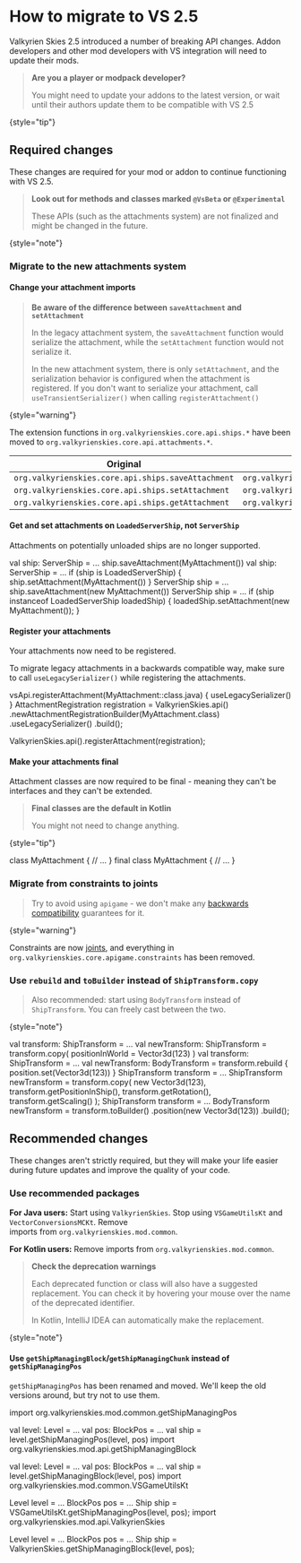 <show-structure depth="2"/>

# How to migrate to VS 2.5

Valkyrien Skies 2.5 introduced a number of breaking API changes. Addon developers and other mod developers with
VS integration will need to update their mods.

> **Are you a player or modpack developer?**
>
> You might need to update your addons to the latest version, or wait until their authors update them to be compatible
> with VS 2.5
>
{style="tip"}

## Required changes

These changes are required for your mod or addon to continue functioning with VS 2.5.

> **Look out for methods and classes marked `@VsBeta` or `@Experimental`**
>
> These APIs (such as the attachments system) are not finalized and might be changed in the future.
>
{style="note"}

### Migrate to the new attachments system

#### Change your attachment imports

> **Be aware of the difference between `saveAttachment` and `setAttachment`**
> 
> In the legacy attachment system, the `saveAttachment` function would serialize the attachment, while the 
> `setAttachment` function would not serialize it. 
> 
> In the new attachment system, there is only `setAttachment`, and the serialization behavior is configured when the
> attachment is registered. If you don't want to serialize your attachment, call `useTransientSerializer()` when calling 
> `registerAttachment()` 
> 
{style="warning"}

The extension functions in `org.valkyrienskies.core.api.ships.*` have been
moved to `org.valkyrienskies.core.api.attachments.*`.

| Original                                           | Replacement                                             |
|----------------------------------------------------|---------------------------------------------------------|
| `org.valkyrienskies.core.api.ships.saveAttachment` | `org.valkyrienskies.core.api.attachments.setAttachment` |
| `org.valkyrienskies.core.api.ships.setAttachment`  | `org.valkyrienskies.core.api.attachments.setAttachment` |
| `org.valkyrienskies.core.api.ships.getAttachment`  | `org.valkyrienskies.core.api.attachments.getAttachment` |

#### Get and set attachments on `LoadedServerShip`, not `ServerShip`

Attachments on potentially unloaded ships are no longer supported.

<tabs group="ktj">
<tab title="Kotlin" group-key="kotlin">
<compare type="top-bottom" first-title="Before" second-title="After">
<code-block lang="Kotlin">
val ship: ServerShip = ...
ship.saveAttachment(MyAttachment())
</code-block>
<code-block lang="Kotlin">
val ship: ServerShip = ...
if (ship is LoadedServerShip) { 
   ship.setAttachment(MyAttachment())
}
</code-block>
</compare>
</tab>
<tab title="Java" group-key="java">
<compare type="top-bottom" first-title="Before" second-title="After">
<code-block lang="Java">
ServerShip ship = ...
ship.saveAttachment(new MyAttachment())
</code-block>
<code-block lang="Java">
ServerShip ship = ...
if (ship instanceof LoadedServerShip loadedShip) {
    loadedShip.setAttachment(new MyAttachment());
}
</code-block>
</compare>
</tab>
</tabs>

#### Register your attachments

Your attachments now need to be registered.

To migrate legacy attachments in a backwards compatible way, make sure to call `useLegacySerializer()` while registering
the attachments.

<tabs group="ktj">
<tab title="Kotlin" group-key="kotlin">
<code-block lang="Kotlin">
vsApi.registerAttachment(MyAttachment::class.java) {
   useLegacySerializer()
}
</code-block>
</tab>
<tab title="Java" group-key="java">
<code-block lang="Java">
AttachmentRegistration registration = ValkyrienSkies.api()
    .newAttachmentRegistrationBuilder(MyAttachment.class)
    .useLegacySerializer()
    .build();

ValkyrienSkies.api().registerAttachment(registration);
</code-block>
</tab>
</tabs>

#### Make your attachments final

Attachment classes are now required to be final - meaning they can't be interfaces and they can't be extended.

> **Final classes are the default in Kotlin**
> 
> You might not need to change anything.
> 
{style="tip"}

<tabs group="ktj">
<tab title="Kotlin" group-key="kotlin">
<code-block lang="Kotlin">
class MyAttachment {
   // ...
}
</code-block>
</tab>
<tab title="Java" group-key="java">
<code-block lang="Java">
final class MyAttachment {
   // ...
}
</code-block>
</tab>
</tabs>

### Migrate from constraints to joints

> Try to avoid using `apigame` - we don't make any [backwards compatibility](todo/Compatibility.md#backwards-compatibility) 
> guarantees for it.
> 
{style="warning"}

Constraints are now [joints](Joints.md), and everything in `org.valkyrienskies.core.apigame.constraints` has been 
removed. 


### Use `rebuild` and `toBuilder` instead of `ShipTransform.copy`

> Also recommended: start using `BodyTransform` instead of `ShipTransform`. You can freely cast between the two.
> 
{style="note"}

<tabs group="ktj">
<tab title="Kotlin" group-key="kotlin">
<compare type="top-bottom" first-title="Before" second-title="After">
<code-block lang="Kotlin">
val transform: ShipTransform = ...
val newTransform: ShipTransform = transform.copy(
    positionInWorld = Vector3d(123)
)
</code-block>
<code-block lang="Kotlin">
val transform: ShipTransform = ...
val newTransform: BodyTransform = transform.rebuild {
    position.set(Vector3d(123))
}
</code-block>
</compare>
</tab>
<tab title="Java" group-key="java">
<compare type="top-bottom" first-title="Before" second-title="After">
<code-block lang="Java">
ShipTransform transform = ...
ShipTransform newTransform = transform.copy(
    new Vector3d(123), 
    transform.getPositionInShip(),
    transform.getRotation(),
    transform.getScaling()
);
</code-block>
<code-block lang="Java">
ShipTransform transform = ...
BodyTransform newTransform = transform.toBuilder()
    .position(new Vector3d(123))
    .build();
</code-block>
</compare>
</tab>
</tabs>

## Recommended changes

These changes aren't strictly required, but they will make your life easier during future updates and improve the
quality of your code.

### Use recommended packages

**For Java users:** Start using `ValkyrienSkies`. Stop using `VSGameUtilsKt` and `VectorConversionsMCKt`. Remove  
imports from `org.valkyrienskies.mod.common`. 

**For Kotlin users:** Remove imports from `org.valkyrienskies.mod.common`.

> **Check the deprecation warnings**
> 
> Each deprecated function or class will also have a suggested replacement. You can check it by hovering your mouse
> over the name of the deprecated identifier.
> 
> In Kotlin, IntelliJ IDEA can automatically make the replacement.
> 
{style="note"}

#### Use `getShipManagingBlock`/`getShipManagingChunk` instead of `getShipManagingPos`

`getShipManagingPos` has been renamed and moved. We'll keep the old versions around, but try not to use them.

<tabs group="ktj">
<tab title="Kotlin" group-key="kotlin">
<compare type="top-bottom" first-title="Before" second-title="After">
<code-block lang="Kotlin">
import org.valkyrienskies.mod.common.getShipManagingPos

val level: Level = ...
val pos: BlockPos = ...
val ship = level.getShipManagingPos(level, pos)
</code-block>
<code-block lang="Kotlin">
import org.valkyrienskies.mod.api.getShipManagingBlock

val level: Level = ...
val pos: BlockPos = ...
val ship = level.getShipManagingBlock(level, pos)
</code-block>
</compare>
</tab>
<tab title="Java" group-key="java">
<compare type="top-bottom" first-title="Before" second-title="After">
<code-block lang="Java">
import org.valkyrienskies.mod.common.VSGameUtilsKt

Level level = ...
BlockPos pos = ...
Ship ship = VSGameUtilsKt.getShipManagingPos(level, pos);
</code-block>
<code-block lang="Java">
import org.valkyrienskies.mod.api.ValkyrienSkies

Level level = ...
BlockPos pos = ...
Ship ship = ValkyrienSkies.getShipManagingBlock(level, pos);
</code-block>
</compare>
</tab>
</tabs>